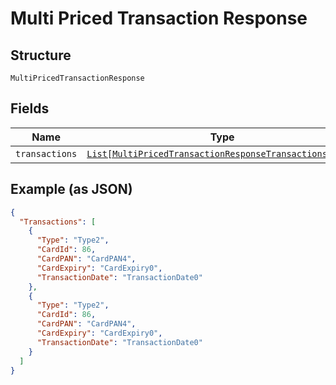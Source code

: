 
# Multi Priced Transaction Response

## Structure

`MultiPricedTransactionResponse`

## Fields

| Name | Type | Tags | Description |
|  --- | --- | --- | --- |
| `transactions` | [`List[MultiPricedTransactionResponseTransactionsItems]`](../../doc/models/multi-priced-transaction-response-transactions-items.md) | Optional | - |

## Example (as JSON)

```json
{
  "Transactions": [
    {
      "Type": "Type2",
      "CardId": 86,
      "CardPAN": "CardPAN4",
      "CardExpiry": "CardExpiry0",
      "TransactionDate": "TransactionDate0"
    },
    {
      "Type": "Type2",
      "CardId": 86,
      "CardPAN": "CardPAN4",
      "CardExpiry": "CardExpiry0",
      "TransactionDate": "TransactionDate0"
    }
  ]
}
```

